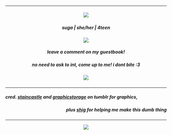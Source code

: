 ***

<h5 align="center" >
<img src="https://64.media.tumblr.com/f6358b0948e91c7d560f6b13f37a7559/1bf19afe93cf2fd2-67/s100x200/2d1f745031791332069c8871ca51a486f299b328.gifv"/>
</h5>


<h5 align="center" >
 suga | she/her | 4teen
</h5>
<p align="center" >
  
<img src="https://64.media.tumblr.com/839ca242a04751ecb3135c7649a348b5/836e3718f28e9b66-5d/s250x400/55f95ea5b1cd50388893bc7ef08b6a95a2bb2776.pnj"/>
</p>
<h5 align="center" >
  leave a comment on my guestbook! 
</h5>
<h5 align="center" >
  no need to ask to int, come up to me! i dont bite :3
</h5>

<h5 align="center" >
<img src="https://64.media.tumblr.com/f6358b0948e91c7d560f6b13f37a7559/1bf19afe93cf2fd2-67/s100x200/2d1f745031791332069c8871ca51a486f299b328.gifv"/>
</h5>


  ***


<h5 align="left" >

  cred. [staincastle](https://www.tumblr.com/staincastle/727843847251623936/rinas-message-is-here-aespa-icons) and [graphicstorage](https://www.tumblr.com/graphicstorage/737067723194073088/animal-crossing-fruits) on tumblr for graphics,
</h5>

<h5 align="right" >

 plus [shig](https://github.com/neuvilIette) for helping me make this dumb thing
</h5>

***
<p align="center" >
<img src="https://64.media.tumblr.com/f805eebf6c97987e6ef828613b7401bb/78f1f1f0d2011cad-d8/s100x200/73630e253bb56ff07e2824df7fb1f8c68774be12.pnj"/>
</p>

